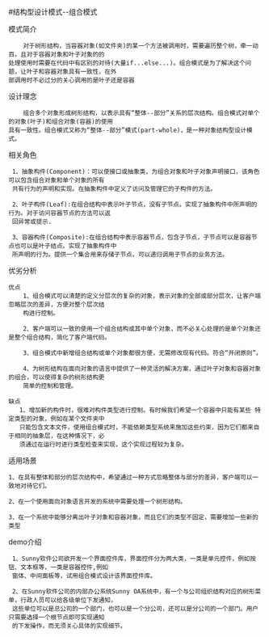 #结构型设计模式--组合模式

模式简介
    
        对于树形结构，当容器对象(如文件夹)的某一个方法被调用时，需要遍历整个树，牵一动百。且对于容器对象和叶子对象的的
    处理使用时需要在代码中有区别的对待(大量if...else...)。组合模式是为了解决这个问题，让叶子和容器对象具有一致性，在外
    部调用时不必过分的关心调用的是叶子还是容器
       
设计理念
    
        组合多个对象形成树形结构，以表示具有“整体--部分”关系的层次结构。组合模式对单个的对象(叶子)和组合对象(容器)的使用
    具有一致性。组合模式又称为“整体--部分”模式(part-whole)，是一种对象结构型设计模式。

相关角色
     
     1、抽象构件(Component)：可以使接口或抽象类，为组合对象和叶子对象声明接口，该角色可以包含组合对象和单个对象的所有
     共有行为的声明和实现。在抽象构件中定义了访问及管理它的子构件的方法。
     
     2、叶子构件(Leaf):在组合结构中表示叶子节点，没有子节点。实现了抽象构件中所声明的行为。对于访问容器节点的方法可以返
     回异常或提示.
     
     3、容器构件(Composite):在组合结构中表示容器节点，包含子节点，子节点可以是容器节点也可以是叶子结点。实现了抽象构件中
     所声明的行为。提供一个集合用来存储子节点。可以递归调用子节点的业务方法。

优劣分析
    
    优点
        1、组合模式可以清楚的定义分层次的复杂的对象，表示对象的全部或部分层次，让客户端忽略层次的差异，方便对整个层次结
        构进行控制。
        
        2、客户端可以一致的使用一个组合结构或其中单个对象，而不必关心处理的是单个对象还是整个组合结构，简化了客户端代码。
        
        3、组合模式中新增组合结构或单个对象都很方便，无需修改现有代码。符合“开闭原则”。
        
        4、为树形结构在面向对象的语言中提供了一种灵活的解决方案，通过叶子对象和容器对象的组合，可以使得复杂的树形结构更
        简单的控制和管理。
       
    缺点
       1、增加新的构件时，很难对构件类型进行控制。有时候我们希望一个容器中只能有某些 特定类型的对象，例如在某个文件夹中
       只能包含文本文件，使用组合模式时，不能依赖类型系统来施加这些约束，因为它们都来自于相同的抽象层，在这种情况下，必
       须通过在运行时进行类型检查来实现，这个实现过程较为复杂。 

适用场景

    1、在具有整体和部分的层次结构中，希望通过一种方式忽略整体与部分的差异，客户端可以一致地对待它们。
    
    2、在一个使用面向对象语言开发的系统中需要处理一个树形结构。
    
    3、在一个系统中能够分离出叶子对象和容器对象，而且它们的类型不固定，需要增加一些新的类型

demo介绍
        
     1、Sunny软件公司欲开发一个界面控件库，界面控件分为两大类，一类是单元控件，例如按钮、文本框等，一类是容器控件,例如
     窗体、中间面板等，试用组合模式设计该界面控件库。
     
     2、在Sunny软件公司的内部办公系统Sunny OA系统中，有一个与公司组织结构对应的树形菜单，行政人员可以给各级单位下发通知，
     这些单位可以是总公司的一个部门，也可以是一个分公司，还可以是分公司的一个部门。用户只需要选择一个根节点即可实现通知
     的下发操作，而无须关心具体的实现细节。
